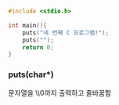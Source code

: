 ```c
#include <stdio.h>

int main(){
	puts("세 번째 C 프로그램!"); 
	puts("");
	return 0;
}
```

### puts(char*)
문자열을 \\\0까지 출력하고 줄바꿈함




